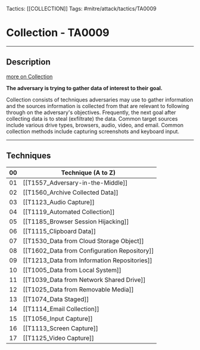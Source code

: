 Tactics: [[COLLECTION]]
Tags: #mitre/attack/tactics/TA0009 

# Collection - TA0009
---
## Description
[more on Collection](https://attack.mitre.org/tactics/TA0009)

**The adversary is trying to gather data of interest to their goal.**

Collection consists of techniques adversaries may use to gather information and the sources information is collected from that are relevant to following through on the adversary's objectives. Frequently, the next goal after collecting data is to steal (exfiltrate) the data. Common target sources include various drive types, browsers, audio, video, and email. Common collection methods include capturing screenshots and keyboard input.

---
## Techniques

| 00  | Technique (A to Z)                                 |
| --- | -------------------------------------------------- |
| 01  | [[T1557_Adversary-in-the-Middle]]            |
| 02  | [[T1560_Archive Collected Data]]             |
| 03  | [[T1123_Audio Capture]]                      |
| 04  | [[T1119_Automated Collection]]               |
| 05  | [[T1185_Browser Session Hijacking]]          |
| 06  | [[T1115_Clipboard Data]]                     |
| 07  | [[T1530_Data from Cloud Storage Object]]     |
| 08  | [[T1602_Data from Configuration Repository]] |
| 09  | [[T1213_Data from Information Repositories]] |
| 10  | [[T1005_Data from Local System]]             |
| 11  | [[T1039_Data from Network Shared Drive]]     |
| 12  | [[T1025_Data from Removable Media]]          |
| 13  | [[T1074_Data Staged]]                        |
| 14  | [[T1114_Email Collection]]                   |
| 15  | [[T1056_Input Capture]]                      |
| 16  | [[T1113_Screen Capture]]                     |
| 17  | [[T1125_Video Capture]]                      | 

